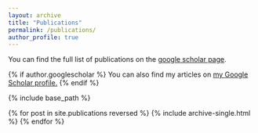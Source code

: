 ```yaml
---
layout: archive
title: "Publications"
permalink: /publications/
author_profile: true
---
```


You can find the full list of publications on the [google scholar page](https://scholar.google.com/citations?user=TIG3o6EAAAAJ&hl=zh-CN&oi=sra).

{% if author.googlescholar %}
  You can also find my articles on <u><a href="{{author.googlescholar}}">my Google Scholar profile</a>.</u>
{% endif %}

{% include base_path %}

{% for post in site.publications reversed %}
  {% include archive-single.html %}
{% endfor %}
